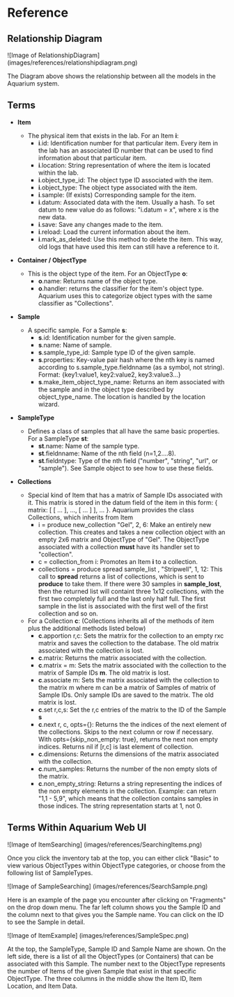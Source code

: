 <h1>Reference</h1>


<h2>Relationship Diagram</h2>

![Image of RelationshipDiagram]
(images/references/relationshipdiagram.png)

The Diagram above shows the relationship between all the models in the Aquarium system. 

<h2>Terms</h2>

- **Item**
  - The physical item that exists in the lab. For an Item **i**: 
    - **i**.id: Identification number for that particular item. Every item in the lab has an associated ID number that can be used to find
    information about that particular item.
    - **i**.location: String representation of where the item is located within the lab.
  	- **i**.object_type_id: The object type ID associated with the item.
  	- **i**.object_type: The object type associated with the item.
  	- **i**.sample: (If exists) Corresponding sample for the item.
  	- **i**.datum: Associated data with the item. Usually a hash. To set datum to new value do as follows: "i.datum = x", where x is the
    new data.
  	- **i**.save: Save any changes made to the item.
  	- **i**.reload: Load the current information about the item.
  	- **i**.mark_as_deleted: Use this method to delete the item. This way, old logs that have used this item can still have a reference to it.

- **Container / ObjectType**
  - This is the object type of the item. For an ObjectType **o**:
    - **o**.name: Returns name of the object type.
    - **o**.handler: returns the classifier for the item's object type. Aquarium uses this to categorize object types with the same classifier as "Collections".

- **Sample**
  - A specific sample. For a Sample **s**:
    - **s**.id: Identification number for the given sample.
    - **s**.name: Name of sample.
    - **s**.sample_type_id: Sample type ID of the given sample.
    - **s**.properties: Key-value pair hash where the nth key is named according to s.sample_type.fieldnname (as a symbol, not string). Format: 
    {key1:value1, key2:value2, key3:value3...}
    - **s**.make_item_object_type_name: Returns an item associated with the sample and in the object type described by object_type_name. The location is handled by the location wizard.

- **SampleType**
  - Defines a class of samples that all have the same basic properties. For a SampleType **st**:
    - **st**.name: Name of the sample type.
    - **st**.fieldnname: Name of the nth field (n=1,2....8).
    - **st**.fieldntype: Type of the nth field ("number", "string", "url", or "sample"). See Sample object to see how to use these fields.

- **Collections**
  - Special kind of Item that has a matrix of Sample IDs associated with it. This matrix is stored in the datum field of the item in this form: { matrix: [ [ ... ], ..., [ ... ] ], ... }. Aquarium provides the class Collections, which inherits from Item
    - i = produce new_collection "Gel", 2, 6: Make an entirely new collection. This creates and takes a new collection object with an empty 2x6 matrix and ObjectType of "Gel". The ObjectType associated with a collection **must** have its handler set to "collection".
    - c = collection_from i: Promotes an Item **i** to a collection.
    - collections = produce spread sample_list , "Stripwell", 1, 12: This call to **spread** returns a list of collections, which is sent to **produce** to take them. If there were 30 samples in **sample_lost**, then the returned list will containt three 1x12 collections, with the first two completely full and the last only half full. The first sample in the list is associated with the first well of the first collection and so on.
  - For a Collection **c**: (Collections inherits all of the methods of item plus the additional methods listed below)
    - **c**.apportion r,c: Sets the matrix for the collection to an empty rxc matrix and saves the collection to the database. The old matrix associated with the collection is lost.
    - **c**.matrix: Returns the matrix associated with the collection.
    - **c**.matrix = m: Sets the matrix associated with the collection to the matrix of Sample IDs **m**. The old matrix is lost.
    - **c**.associate m: Sets the matrix associated with the collection to the matrix m where m can be a matrix of Samples of matrix of Sample IDs. Only sample IDs are saved to the matrix. The old matrix is lost. 
    - **c**.set r,c,s: Set the r,c entries of the matrix to the ID of the Sample **s**
    - **c**.next r, c, opts={}: Returns the the indices of the next element of the collections. Skips to the next column or row if necessary. With opts={skip_non_empty: true}, returns the next non empty indices. Returns nil if [r,c] is last element of collection.
    - **c**.dimensions: Returns the dimensions of the matrix associated with the collection.
    - **c**.num_samples: Returns the number of the non empty slots of the matrix.
    - **c**.non_empty_string: Returns a string representing the indices of the non empty elements in the collection. Example: can return "1,1 - 5,9", which means that the collection contains samples in those indices. The string representation starts at 1, not 0. 

<h2>Terms Within Aquarium Web UI</h2>

![Image of ItemSearching]
(images/references/SearchingItems.png)

Once you click the inventory tab at the top, you can either click "Basic" to view various ObjectTypes within ObjectType categories, or choose from the following list of SampleTypes.

![Image of SampleSearching]
(images/references/SearchSample.png)

Here is an example of the page you encounter after clicking on "Fragments" on the drop down menu. The far left column shows you the Sample ID and the column next to that gives you the Sample name. You can click on the ID to see the Sample in detail.

![Image of ItemExample]
(images/references/SampleSpec.png)

At the top, the SampleType, Sample ID and Sample Name are shown. On the left side, there is a list of all the ObjectTypes (or Containers) that can be associated with this Sample. The number next to the ObjectType represents the number of Items of the given Sample that exist in that specific ObjectType. The three columns in the middle show the Item ID, Item Location, and Item Data. 
